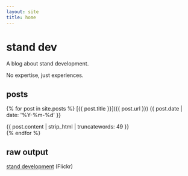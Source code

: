 ```yaml
---
layout: site
title: home
---
```


# stand dev

A blog about stand development.

No expertise, just experiences.

## posts

{% for post in site.posts %}
  <span class="post-link">[{{ post.title }}]({{ post.url }})</span> {{ post.date | date: '%Y-%m-%d' }}
  <div class="excerpt" data-href="{{ post.url }}">
    {{ post.content | strip_html | truncatewords: 49 }}
  </div>
{% endfor %}

## raw output

 [stand development](https://www.flickr.com/search/?tags=standdevelopment&sort=date-posted-desc&user_id=48024574%40N00) (Flickr)

